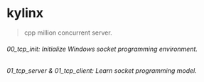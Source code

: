 # kylinx
> cpp million concurrent server.

###### 00_tcp_init: Initialize Windows socket programming environment.

###### 01_tcp_server & 01_tcp_client: Learn socket programming model.